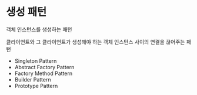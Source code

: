 # 생성 패턴
객체 인스턴스를 생성하는 패턴  

클라이언트와 그 클라이언트가 생성해야 하는 객체 인스턴스 사이의 연결을 끊어주는 패턴

- Singleton Pattern
- Abstract Factory Pattern
- Factory Method Pattern
- Builder Pattern
- Prototype Pattern
